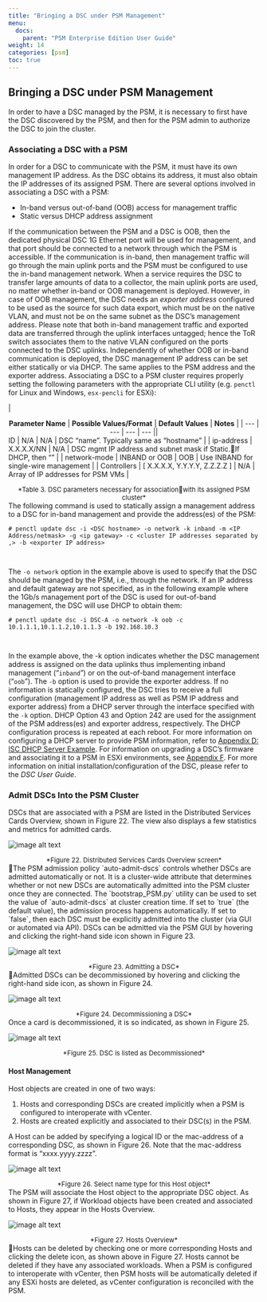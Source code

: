 ```yaml
---
title: "Bringing a DSC under PSM Management"
menu:
  docs:
    parent: "PSM Enterprise Edition User Guide"
weight: 14
categories: [psm]
toc: true
---
```

<style>
   .p-table th {
       align: center;
       border: 1px solid #ccc;
       text-align: center;
       background: #44546A;
       border-color: white;
       font-weight: bold;
       color: white;
   }

   .p-table table {
       margin-left:auto;
       margin-right:auto;
   }

   .p-table td {
       border: 1px solid #ccc;
       text-align: left;
       border-left: none;
       border-right: none;
   }
</style>
## Bringing a DSC under PSM Management
In order to have a DSC managed by the PSM, it is necessary to first have the DSC discovered by the PSM, and then for the PSM admin to authorize the DSC to join the cluster.
### Associating a DSC with a PSM
In order for a DSC to communicate with the PSM, it must have its own management IP address.  As the DSC obtains its address, it must also obtain the IP addresses of its assigned PSM.
There are several options involved in associating a DSC with a PSM:

- In-band versus out-of-band (OOB) access for management traffic
- Static versus DHCP address assignment
  
If the communication between the PSM and a DSC is OOB, then the dedicated physical DSC 1G Ethernet port will be used for management, and that port should be connected to a network through which the PSM is accessible. If the communication is in-band, then management traffic will go through the main uplink ports and the PSM must be configured to use the in-band management network. 
When a service requires the DSC to transfer large amounts of data to a collector, the main uplink ports are used, no matter whether in-band or OOB management is deployed. However, in case of OOB management, the DSC needs an *exporter address* configured to be used as the source for such data export, which must be on the native VLAN, and must not be on the same subnet as the DSC’s management address.
Please note that both in-band management traffic and exported data are transferred through the uplink interfaces untagged; hence the ToR switch associates them to the native VLAN configured on the ports connected to the DSC uplinks.
Independently of whether OOB or in-band communication is deployed, the DSC management IP address can be set either statically or via DHCP. The same applies to the PSM address and the exporter address. 
Associating a DSC to a PSM cluster requires properly setting the following parameters with the appropriate CLI utility (e.g. `penctl` for Linux and Windows, `esx-pencli` for ESXi):
<div class="p-table center"><div></div>

| <div style="text-align:center">**Parameter Name** | **Possible Values/Format** | **Default Values** | **Notes** |
| --- | --- | --- | --- || </div>ID | N/A | N/A | DSC “name”. Typically same as “hostname” |
| ip-address | X.X.X.X/NN | N/A | DSC mgmt IP address and subnet mask if Static.If DHCP, then “” |
| network-mode | INBAND or OOB | OOB | Use INBAND for single-wire management |
| Controllers | [ X.X.X.X, Y.Y.Y.Y, Z.Z.Z.Z ] | N/A | Array of IP addresses for PSM VMs |

</div>
<div style="text-align:center"><font size='2'>*Table 3. DSC parameters necessary for associationwith its assigned PSM cluster*
</font>

</div>The following command is used to statically assign a management address to a DSC for in-band management and provide the address(es) of the PSM:


```
# penctl update dsc -i <DSC hostname> -o network -k inband -m <IP Address/netmask> -g <ip gateway> -c <cluster IP addresses separated by ,> -b <exporter IP address>
  
  

```

The `-o network` option in the example above is used to specify that the DSC should be managed by the PSM, i.e., through the network.
If an IP address and default gateway are not specified, as in the following example where the 1Gb/s management port of the DSC is used for out-of-band management, the DSC will use DHCP to obtain them:


```
# penctl update dsc -i DSC-A -o network -k oob -c 10.1.1.1,10.1.1.2,10.1.1.3 -b 192.168.10.3
  
  

```

In the example above, the -k option indicates whether the DSC management address is assigned on the data uplinks thus implementing inband management (“`inband`”) or on the out-of-band management interface (“`oob`”).  The `-b` option is used to provide the exporter address.
If no information is statically configured, the DSC tries to receive a full configuration (management IP address as well as PSM IP address and exporter address) from a DHCP server through the interface specified with the `-k` option. DHCP Option 43 and Option 242 are used for the assignment of the PSM address(es) and exporter address, respectively. The DHCP configuration process is repeated at each reboot. 
For more information on configuring a DHCP server to provide PSM information, refer to <ins>Appendix D: ISC DHCP Server Example</ins>. 
For information on upgrading a DSC’s firmware and associating it to a PSM in ESXi environments, see <ins>Appendix F</ins>.
For more information on initial installation/configuration of the DSC, please refer to the *DSC User Guide*.
### Admit DSCs Into the PSM Cluster
DSCs that are associated with a PSM are listed in the Distributed Services Cards Overview, shown in Figure 22. The view also displays a few statistics and metrics for admitted cards.
  
![image alt text](/images/PSM/PSM_User_Guide/Bringing_a_DSC_under_PSM_Management/4ccc27757d66e0517456e3c783854525548423c4.png)
<div style="text-align:center"><font size='2'>*Figure 22. Distributed Services Cards Overview screen*
</font>

</div>The PSM admission policy `auto-admit-dscs` controls whether DSCs are admitted automatically or not. It is a cluster-wide attribute that determines whether or not new DSCs are automatically admitted into the PSM cluster once they are connected. The `bootstrap_PSM.py` utility can be used to set the value of `auto-admit-dscs` at cluster creation time.
If set to `true` (the default value), the admission process happens automatically.  If set to `false`, then each DSC must be explicitly admitted into the cluster (via GUI or automated via API). DSCs can be admitted via the PSM GUI by hovering and clicking the right-hand side icon shown in Figure 23.

  
![image alt text](/images/PSM/PSM_User_Guide/Bringing_a_DSC_under_PSM_Management/589c8f9b728c16466ed143ecad65da1102801f28.png)
<div style="text-align:center"><font size='2'>*Figure 23. Admitting a DSC*
</font>

</div>Admitted DSCs can be decommissioned by hovering and clicking the right-hand side icon, as shown in Figure 24.
  
![image alt text](/images/PSM/PSM_User_Guide/Bringing_a_DSC_under_PSM_Management/1bd7eed63d2fb74015d01dd270ea41215d1eb397.png)
<div style="text-align:center"><font size='2'>*Figure 24. Decommissioning a DSC*
</font>


</div>Once a card is decommissioned, it is so indicated, as shown in Figure 25.
  
![image alt text](/images/PSM/PSM_User_Guide/Bringing_a_DSC_under_PSM_Management/e3e2849330478af2f93c395ceb9ca5631f1912a5.png)
<div style="text-align:center"><font size='2'>*Figure 25. DSC is listed as Decommissioned*
</font>

#### </div>
#### Host Management
Host objects are created in one of two ways:

1. Hosts and corresponding DSCs are created implicitly when a PSM is configured to interoperate with vCenter.
1. Hosts are created explicitly and associated to their DSC(s) in the PSM. 
  
A Host can be added by specifying a logical ID or the mac-address of a corresponding DSC, as shown in Figure 26. Note that the mac-address format is “xxxx.yyyy.zzzz”.
  
![image alt text](/images/PSM/PSM_User_Guide/Bringing_a_DSC_under_PSM_Management/feb06b5ccaea328518d46c01a1431876e4b7546b.png)
<div style="text-align:center"><font size='2'>*Figure 26. Select name type for this Host object*
</font>

</div>The PSM will associate the Host object to the appropriate DSC object. As shown in Figure 27, if Workload objects have been created and associated to Hosts, they appear in the Hosts Overview.
  
![image alt text](/images/PSM/PSM_User_Guide/Bringing_a_DSC_under_PSM_Management/c012fd827f9bad937d26a9f329ad536c889a7cfe.png)
<div style="text-align:center"><font size='2'>*Figure 27. Hosts Overview*
</font>

</div>Hosts can be deleted by checking one or more corresponding Hosts and clicking the delete icon, as shown above in Figure 27. Hosts cannot be deleted if they have any associated workloads. When a PSM is configured to interoperate with vCenter, then PSM hosts will be automatically deleted if any ESXi hosts are deleted, as vCenter configuration is reconciled with the PSM.
